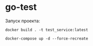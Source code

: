 # go-test
Запуск проекта:  
```
docker build . -t test_service:latest
```
```
docker-compose up -d --force-recreate
```
